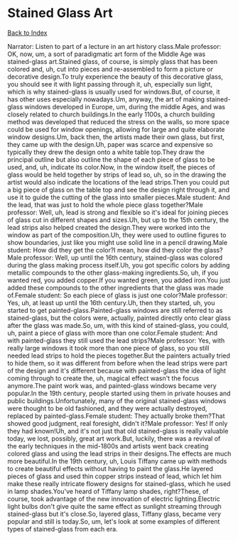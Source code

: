 # Stained Glass Art
[Back to Index](https://github.com/windows10010/tpoExtractor/blob/master/README.md)

Narrator: Listen to part of a lecture in an art history class.Male professor: OK, now, um, a sort of paradigmatic art form of the Middle Age was stained-glass art.Stained glass, of course, is simply glass that has been colored and, uh, cut into pieces and re-assembled to form a picture or decorative design.To truly experience the beauty of this decorative glass, you should see it with light passing through it, uh, especially sun light, which is why stained-glass is usually used for windows.But, of course, it has other uses especially nowadays.Um, anyway, the art of making stained-glass windows developed in Europe, um, during the middle Ages, and was closely related to church buildings.In the early 1100s, a church building method was developed that reduced the stress on the walls, so more space could be used for window openings, allowing for large and quite elaborate window designs.Um, back then, the artists made their own glass, but first, they came up with the design.Uh, paper was scarce and expensive so typically they drew the design onto a white table top.They draw the principal outline but also outline the shape of each piece of glass to be used, and, uh, indicate its color.Now, in the window itself, the pieces of glass would be held together by strips of lead so, uh, so in the drawing the artist would also indicate the locations of the lead strips.Then you could put a big piece of glass on the table top and see the design right through it, and use it to guide the cutting of the glass into smaller pieces.Male student: And the lead, that was just to hold the whole piece glass together?Male professor: Well, uh, lead is strong and flexible so it's ideal for joining pieces of glass cut in different shapes and sizes.Uh, but up to the 15th century, the lead strips also helped created the design.They were worked into the window as part of the composition.Uh, they were used to outline figures to show boundaries, just like you might use solid line in a pencil drawing.Male student: How did they get the color?I mean, how did they color the glass?Male professor: Well, up until the 16th century, stained-glass was colored during the glass making process itself.Uh, you got specific colors by adding metallic compounds to the other glass-making ingredients.So, uh, if you wanted red, you added copper.If you wanted green, you added iron.You just added these compounds to the other ingredients that the glass was made of.Female student: So each piece of glass is just one color?Male professor: Yes, uh, at least up until the 16th century.Uh, then they started, uh, you started to get painted-glass.Painted-glass windows are still referred to as stained-glass, but the colors were, actually, painted directly onto clear glass after the glass was made.So, um, with this kind of stained-glass, you could, uh, paint a piece of glass with more than one color.Female student: And with painted-glass they still used the lead strips?Male professor: Yes, with really large windows it took more than one piece of glass, so you still needed lead strips to hold the pieces together.But the painters actually tried to hide them, so it was different from before when the lead strips were part of the design and it's different because with painted-glass the idea of light coming through to create the, uh, magical effect wasn't the focus anymore.The paint work was, and painted-glass windows became very popular.In the 19th century, people started using them in private houses and public buildings.Unfortunately, many of the original stained-glass windows were thought to be old fashioned, and they were actually destroyed, replaced by painted-glass.Female student: They actually broke them?That showed good judgment, real foresight, didn't it?Male professor: Yes! If only they had known!Uh, and it's not just that old stained-glass is really valuable today, we lost, possibly, great art work.But, luckily, there was a revival of the early techniques in the mid-1800s and artists went back creating colored glass and using the lead strips in their designs.The effects are much more beautiful.In the 19th century, uh, Louis Tiffany came up with methods to create beautiful effects without having to paint the glass.He layered pieces of glass and used thin copper strips instead of lead, which let him make these really intricate flowery designs for stained-glass, which he used in lamp shades.You've heard of Tiffany lamp shades, right?These, of course, took advantage of the new innovation of electric lighting.Electric light bulbs don't give quite the same effect as sunlight streaming through stained-glass but it's close.So, layered glass, Tiffany glass, became very popular and still is today.So, um, let's look at some examples of different types of stained-glass from each era.
 